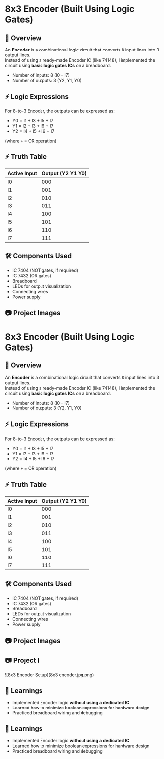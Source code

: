 # 8x3 Encoder (Built Using Logic Gates)

## 📖 Overview
An **Encoder** is a combinational logic circuit that converts 8 input lines into 3 output lines.  
Instead of using a ready-made Encoder IC (like 74148), I implemented the circuit using **basic logic gates ICs** on a breadboard.

- Number of inputs: 8 (I0 – I7)  
- Number of outputs: 3 (Y2, Y1, Y0)  

## ⚡ Logic Expressions
For 8-to-3 Encoder, the outputs can be expressed as:  

- Y0 = I1 + I3 + I5 + I7  
- Y1 = I2 + I3 + I6 + I7  
- Y2 = I4 + I5 + I6 + I7  

(where `+` = OR operation)

## ⚡ Truth Table

| Active Input | Output (Y2 Y1 Y0) |
|--------------|-------------------|
| I0           | 000 |
| I1           | 001 |
| I2           | 010 |
| I3           | 011 |
| I4           | 100 |
| I5           | 101 |
| I6           | 110 |
| I7           | 111 |

## 🛠 Components Used
- IC 7404 (NOT gates, if required)  
- IC 7432 (OR gates)  
- Breadboard  
- LEDs for output visualization  
- Connecting wires  
- Power supply  

## 📷 Project Images
# 8x3 Encoder (Built Using Logic Gates)

## 📖 Overview
An **Encoder** is a combinational logic circuit that converts 8 input lines into 3 output lines.  
Instead of using a ready-made Encoder IC (like 74148), I implemented the circuit using **basic logic gates ICs** on a breadboard.

- Number of inputs: 8 (I0 – I7)  
- Number of outputs: 3 (Y2, Y1, Y0)  

## ⚡ Logic Expressions
For 8-to-3 Encoder, the outputs can be expressed as:  

- Y0 = I1 + I3 + I5 + I7  
- Y1 = I2 + I3 + I6 + I7  
- Y2 = I4 + I5 + I6 + I7  

(where `+` = OR operation)

## ⚡ Truth Table

| Active Input | Output (Y2 Y1 Y0) |
|--------------|-------------------|
| I0           | 000 |
| I1           | 001 |
| I2           | 010 |
| I3           | 011 |
| I4           | 100 |
| I5           | 101 |
| I6           | 110 |
| I7           | 111 |

## 🛠 Components Used
- IC 7404 (NOT gates, if required)  
- IC 7432 (OR gates)  
- Breadboard  
- LEDs for output visualization  
- Connecting wires  
- Power supply  

## 📷 Project Images
## 📷 Project I
![8x3 Encoder Setup](8x3 encoder.jpg.png)


## 🎯 Learnings
- Implemented Encoder logic **without using a dedicated IC**  
- Learned how to minimize boolean expressions for hardware design  
- Practiced breadboard wiring and debugging  
## 🎯 Learnings
- Implemented Encoder logic **without using a dedicated IC**  
- Learned how to minimize boolean expressions for hardware design  
- Practiced breadboard wiring and debugging  
